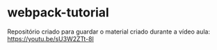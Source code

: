 # webpack-tutorial
Repositório criado para guardar o material criado durante a vídeo aula: https://youtu.be/sU3W2ZTt-8I
